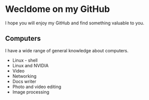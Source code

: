 # Wecldome on my GitHub
I hope you will enjoy my GitHub and find something valuable to you.

## Computers
I have a wide range of general knowledge about computers.

- Linux - shell
- Linux and NVIDIA
- Video 
- Networking
- Docs writer
- Photo and video editing
- Image processing
